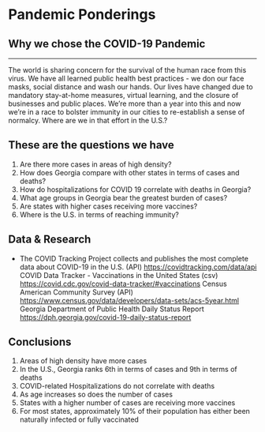 # Pandemic Ponderings
## Why we chose the COVID-19 Pandemic
---------------------------------------------------------------------------------
The world is sharing concern for the survival of the human race from this virus. We have all learned public health best practices - we don our face masks, social distance and wash our hands. Our lives have changed due to mandatory stay-at-home measures, virtual learning, and the closure of businesses and public places. We’re more than a year into this and now we’re in a race to bolster immunity in our cities to re-establish a sense of normalcy. Where are we in that effort in the U.S.?

## These are the questions we have
1. Are there more cases in areas of high density?
2. How does Georgia compare with other states in terms of cases and deaths?
3. How do hospitalizations for COVID 19 correlate with deaths in Georgia?
4. What age groups in Georgia bear the greatest burden of cases?
5. Are states with higher cases receiving more vaccines?
6. Where is the U.S. in terms of reaching immunity?

## Data & Research
* The COVID Tracking Project collects and publishes the most complete data about COVID-19 in the U.S. (API) https://covidtracking.com/data/api
COVID Data Tracker - Vaccinations in the United States (csv) https://covid.cdc.gov/covid-data-tracker/#vaccinations
Census American Community Survey (API)
https://www.census.gov/data/developers/data-sets/acs-5year.html
Georgia Department of Public Health Daily Status Report https://dph.georgia.gov/covid-19-daily-status-report

## Conclusions
1. Areas of high density have more cases
2. In the U.S., Georgia ranks 6th in terms of cases and 9th in terms of deaths
3. COVID-related Hospitalizations do not correlate with deaths
4. As age increases so does the number of cases
5. States with a higher number of cases are receiving more vaccines
6. For most states, approximately 10% of their population has either been naturally infected or fully vaccinated
